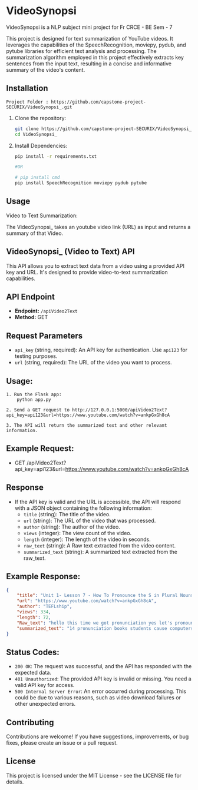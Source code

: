 # VideoSynopsi
VideoSynopsi is a NLP subject mini project for Fr CRCE - BE Sem - 7


This project is designed for text summarization of YouTube videos. It leverages the capabilities of the SpeechRecognition, moviepy, pydub, and pytube libraries for efficient text analysis and processing. The summarization algorithm employed in this project effectively extracts key sentences from the input text, resulting in a concise and informative summary of the video's content.


## Installation
    Project Folder : https://github.com/capstone-project-SECURIX/VideoSynopsi_.git

1. Clone the repository:

   ```bash
   git clone https://github.com/capstone-project-SECURIX/VideoSynopsi_.git
   cd VideoSynopsi_

2. Install Dependencies: 
    ```bash
    pip install -r requirements.txt

    #OR 

    # pip install cmd 
    pip install SpeechRecognition moviepy pydub pytube

## Usage
Video to Text Summarization:

The VideoSynopsi_ takes an youtube video link (URL) as input and returns a summary of that Video.

## VideoSynopsi_ (Video to Text) API

This API allows you to extract text data from a video using a provided API key and URL. It's designed to provide video-to-text summarization capabilities.

## API Endpoint

- **Endpoint:** `/apiVideo2Text`
- **Method:** GET

## Request Parameters

- `api_key` (string, required): An API key for authentication. Use `api123` for testing purposes.
- `url` (string, required): The URL of the video you want to process.

## Usage:
    1. Run the Flask app:
        python app.py

    2. Send a GET request to http://127.0.0.1:5000/apiVideo2Text?api_key=api123&url=https://www.youtube.com/watch?v=ankpGxGh8cA 

    3. The API will return the summarized text and other relevant information.

## Example Request:

- GET /apiVideo2Text?api_key=api123&url=https://www.youtube.com/watch?v=ankpGxGh8cA


## Response

- If the API key is valid and the URL is accessible, the API will respond with a JSON object containing the following information:
  - `title` (string): The title of the video.
  - `url` (string): The URL of the video that was processed.
  - `author` (string): The author of the video.
  - `views` (integer): The view count of the video.
  - `length` (integer): The length of the video in seconds.
  - `raw_text` (string): A Raw text extracted from the video content.
  - `summarized_text` (string): A summarized text extracted from the raw_text.

## Example Response:
```json
{
    "title": "Unit 1- Lesson 7 - How To Pronounce the S in Plural Nouns - Pronunciation - Beginners Level",
    "url": "https://www.youtube.com/watch?v=ankpGxGh8cA",
    "author": "TEFLship",
    "views": 334,
    "length": 72,
    "Raw_text": "hello this time we got pronunciation yes let's pronounce these words together we got three sounds to pronounce the letter S at the end of the plural nouns now let's listen to them and repeat the words tape script 1.14 pronunciation books students cause computers hamburgers Cambridge televisions bags phones some images houses buses wait for more units more lessons for the beginners English level and more levels coming soon thank you ",
    "summarized_text": "14 pronunciation books students cause computers hamburgers Cambridge televisions bags phones some images houses buses wait for more units more lessons for the beginners English level an an English for adults level 1 and 2. 1. Pronunciation books: 1. The sound of the letter S at the end of the plural nouns now let's listen to them and repeat the words. 2. The sounds of the letters A, E, and F at the beginning of the nouns.\nMore levels coming soon thank you. d more levels comingSoon.    d more level coming soon. Thank you for your support and support.  D more levels  coming soon thanks for support. d  more levelsComing soon.  More levels coming Soon.",
}

```

## Status Codes:

- `200 OK`: The request was successful, and the API has responded with the expected data.
- `401 Unauthorized`: The provided API key is invalid or missing. You need a valid API key for access.
- `500 Internal Server Error`: An error occurred during processing. This could be due to various reasons, such as video download failures or other unexpected errors.


## Contributing
Contributions are welcome! If you have suggestions, improvements, or bug fixes, please create an issue or a pull request.

## License
This project is licensed under the MIT License - see the LICENSE file for details.